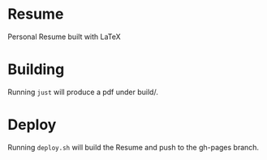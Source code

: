 # Resume

Personal Resume built with LaTeX

# Building

Running `just` will produce a pdf under build/.

# Deploy

Running `deploy.sh` will build the Resume and push to the gh-pages branch.

